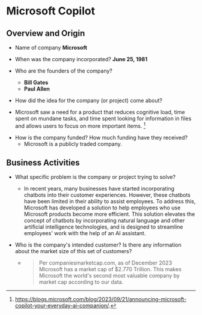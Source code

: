 # Microsoft Copilot

## Overview and Origin

* Name of company
  **Microsoft** 

* When was the company incorporated?
  **June 25, 1981**

* Who are the founders of the company?
   -  **Bill Gates** 
   -  **Paul Allen**

* How did the idea for the company (or project) come about?
 - Microsoft saw a need for a product that reduces cognitive load, time spent on 
mundane tasks, and time spent looking for information in files and allows users
to focus on more important items. [^1]
 [^1]: https://blogs.microsoft.com/blog/2023/09/21/announcing-microsoft-copilot-your-everyday-ai-companion/. 


* How is the company funded? How much funding have they received?
  - Microsoft is a publicly traded company.

## Business Activities

* What specific problem is the company or project trying to solve?
  - In recent years, many businesses have started incorporating chatbots into their 
customer experiences. However, these chatbots have been limited in their ability 
to assist employees. To address this, Microsoft has developed a solution to help 
employees who use Microsoft products become more efficient. This solution 
elevates the concept of chatbots by incorporating natural language and other 
artificial intelligence technologies, and is designed to streamline employees' 
work with the help of an AI assistant.

* Who is the company's intended customer? Is there any information about 
the market size of this set of customers?
  - > Per companiesmarketcap.com, as of December 2023 Microsoft has a market cap of $2.770 Trillion. 
This makes Microsoft the world's second most valuable company by market
cap according to our data.

